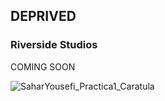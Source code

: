 ## DEPRIVED



### Riverside Studios

COMING SOON

![SaharYousefi_Practica1_Caratula](https://user-images.githubusercontent.com/81293492/115909119-58034f80-a46b-11eb-9145-43703780cae2.jpg)




